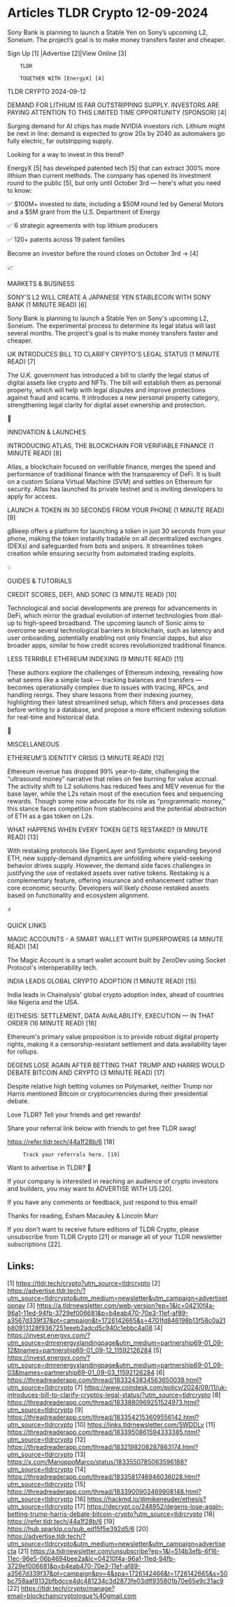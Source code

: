 # Articles TLDR Crypto 12-09-2024

Sony Bank is planning to launch a Stable Yen on Sony’s upcoming L2,
Soneium. The project’s goal is to make money transfers faster and
cheaper.  

 Sign Up [1] |Advertise [2]|View Online [3] 

		TLDR 

		TOGETHER WITH [EnergyX] [4]

TLDR CRYPTO 2024-09-12

 DEMAND FOR LITHIUM IS FAR OUTSTRIPPING SUPPLY. INVESTORS ARE PAYING
ATTENTION TO THIS LIMITED TIME OPPORTUNITY (SPONSOR) [4] 

 Surging demand for AI chips has made NVIDIA investors rich. Lithium
might be next in line: demand is expected to grow 20x by 2040 as
automakers go fully electric, far outstripping supply.

Looking for a way to invest in this trend?

EnergyX [5] has developed patented tech [5] that can extract 300%
more lithium than current methods. The company has opened its
investment round to the public [5], but only until October 3rd —
here's what you need to know:

✅ $100M+ invested to date, including a $50M round led by General
Motors and a $5M grant from the U.S. Department of Energy

✅ 6 strategic agreements with top lithium producers

✅ 120+ patents across 19 patent families

Become an investor before the round closes on October 3rd → [4]

📈 

MARKETS & BUSINESS

 SONY'S L2 WILL CREATE A JAPANESE YEN STABLECOIN WITH SONY BANK (1
MINUTE READ) [6] 

 Sony Bank is planning to launch a Stable Yen on Sony's upcoming L2,
Soneium. The experimental process to determine its legal status will
last several months. The project's goal is to make money transfers
faster and cheaper. 

 UK INTRODUCES BILL TO CLARIFY CRYPTO'S LEGAL STATUS (1 MINUTE READ)
[7] 

 The U.K. government has introduced a bill to clarify the legal status
of digital assets like crypto and NFTs. The bill will establish them
as personal property, which will help with legal disputes and improve
protections against fraud and scams. It introduces a new personal
property category, strengthening legal clarity for digital asset
ownership and protection. 

🚀 

INNOVATION & LAUNCHES

 INTRODUCING ATLAS, THE BLOCKCHAIN FOR VERIFIABLE FINANCE (1 MINUTE
READ) [8] 

 Atlas, a blockchain focused on verifiable finance, merges the speed
and performance of traditional finance with the transparency of DeFi.
It is built on a custom Solana Virtual Machine (SVM) and settles on
Ethereum for security. Atlas has launched its private testnet and is
inviting developers to apply for access. 

 LAUNCH A TOKEN IN 30 SECONDS FROM YOUR PHONE (1 MINUTE READ) [9] 

 g8keep offers a platform for launching a token in just 30 seconds
from your phone, making the token instantly tradable on all
decentralized exchanges (DEXs) and safeguarded from bots and snipers.
It streamlines token creation while ensuring security from automated
trading exploits. 

💡 

GUIDES & TUTORIALS

 CREDIT SCORES, DEFI, AND SONIC (3 MINUTE READ) [10] 

 Technological and social developments are prereqs for advancements in
DeFi, which mirror the gradual evolution of internet technologies from
dial-up to high-speed broadband. The upcoming launch of Sonic aims to
overcome several technological barriers in blockchain, such as latency
and user onboarding, potentially enabling not only financial dapps,
but also broader apps, similar to how credit scores revolutionized
traditional finance. 

 LESS TERRIBLE ETHEREUM INDEXING (9 MINUTE READ) [11] 

 These authors explore the challenges of Ethereum indexing, revealing
how what seems like a simple task — tracking balances and transfers
— becomes operationally complex due to issues with tracing, RPCs,
and handling reorgs. They share lessons from their indexing journey,
highlighting their latest streamlined setup, which filters and
processes data before writing to a database, and propose a more
efficient indexing solution for real-time and historical data. 

🦄 

MISCELLANEOUS

 ETHEREUM'S IDENTITY CRISIS (3 MINUTE READ) [12] 

 Ethereum revenue has dropped 99% year-to-date, challenging the
“ultrasound money” narrative that relies on fee burning for value
accrual. The activity shift to L2 solutions has reduced fees and MEV
revenue for the base layer, while the L2s retain most of the execution
fees and sequencing rewards. Though some now advocate for its role as
“programmatic money,” this stance faces competition from
stablecoins and the potential abstraction of ETH as a gas token on
L2s. 

 WHAT HAPPENS WHEN EVERY TOKEN GETS RESTAKED? (9 MINUTE READ) [13] 

 With restaking protocols like EigenLayer and Symbiotic expanding
beyond ETH, new supply-demand dynamics are unfolding where
yield-seeking behavior drives supply. However, the demand side faces
challenges in justifying the use of restaked assets over native
tokens. Restaking is a complementary feature, offering insurance and
enhancement rather than core economic security. Developers will likely
choose restaked assets based on functionality and ecosystem alignment.


⚡ 

QUICK LINKS

 MAGIC ACCOUNTS - A SMART WALLET WITH SUPERPOWERS (4 MINUTE READ) [14]


 The Magic Account is a smart wallet account built by ZeroDev using
Socket Protocol's interoperability tech. 

 INDIA LEADS GLOBAL CRYPTO ADOPTION (1 MINUTE READ) [15] 

 India leads in Chainalysis' global crypto adoption index, ahead of
countries like Nigeria and the USA. 

 (E)THESIS: SETTLEMENT, DATA AVAILABILITY, EXECUTION — IN THAT ORDER
(16 MINUTE READ) [16] 

 Ethereum's primary value proposition is to provide robust digital
property rights, making it a censorship-resistant settlement and data
availability layer for rollups. 

 DEGENS LOSE AGAIN AFTER BETTING THAT TRUMP AND HARRIS WOULD DEBATE
BITCOIN AND CRYPTO (3 MINUTE READ) [17] 

 Despite relative high betting volumes on Polymarket, neither Trump
nor Harris mentioned Bitcoin or cryptocurrencies during their
presidential debate. 

Love TLDR? Tell your friends and get rewards!

 Share your referral link below with friends to get free TLDR swag! 

 https://refer.tldr.tech/44a1f28b/6 [18] 

		 Track your referrals here. [19] 

Want to advertise in TLDR? 📰

 If your company is interested in reaching an audience of crypto
investors and builders, you may want to ADVERTISE WITH US [20]. 

 If you have any comments or feedback, just respond to this email! 

Thanks for reading, 
Esham Macauley & Lincoln Murr 

If you don't want to receive future editions of TLDR Crypto, please
unsubscribe from TLDR Crypto [21] or manage all of your TLDR
newsletter subscriptions [22]. 

 

Links:
------
[1] https://tldr.tech/crypto?utm_source=tldrcrypto
[2] https://advertise.tldr.tech/?utm_source=tldrcrypto&utm_medium=newsletter&utm_campaign=advertisetopnav
[3] https://a.tldrnewsletter.com/web-version?ep=1&lc=04210f4a-96a1-11ed-94fb-3729ef006681&p=b4eab470-70e3-11ef-af89-a3567d339f37&pt=campaign&t=1726142665&s=4701fd846198b13f58c0a21b80913128f9367251eeeb2adcd5c940c1ebbc4a08
[4] https://invest.energyx.com/?utm_source=dmrenergyxlandingpage&utm_medium=partnership69-01_09-12&tnames=partnership69-01_09-12_11592126284
[5] https://invest.energyx.com/?utm_source=dmrenergyxlandingpage&utm_medium=partnership69-01_09-03&tnames=partnership69-01_09-03_11592126284
[6] https://threadreaderapp.com/thread/1833243834563650038.html?utm_source=tldrcrypto
[7] https://www.coindesk.com/policy/2024/09/11/uk-introduces-bill-to-clarify-cryptos-legal-status/?utm_source=tldrcrypto
[8] https://threadreaderapp.com/thread/1833880969251524973.html?utm_source=tldrcrypto
[9] https://threadreaderapp.com/thread/1833542153609556142.html?utm_source=tldrcrypto
[10] https://links.tldrnewsletter.com/5WDDLy
[11] https://threadreaderapp.com/thread/1833950861594333385.html?utm_source=tldrcrypto
[12] https://threadreaderapp.com/thread/1832198208287863174.html?utm_source=tldrcrypto
[13] https://x.com/ManoppoMarco/status/1833550785063596188?utm_source=tldrcrypto
[14] https://threadreaderapp.com/thread/1833581746946036028.html?utm_source=tldrcrypto
[15] https://threadreaderapp.com/thread/1833900903469908148.html?utm_source=tldrcrypto
[16] https://hackmd.io/@mikeneuder/ethesis?utm_source=tldrcrypto
[17] https://decrypt.co/248952/degens-lose-again-betting-trump-harris-debate-bitcoin-crypto?utm_source=tldrcrypto
[18] https://refer.tldr.tech/44a1f28b/6
[19] https://hub.sparklp.co/sub_ed15f5e392d5/6
[20] https://advertise.tldr.tech/?utm_source=tldrcrypto&utm_medium=newsletter&utm_campaign=advertisecta
[21] https://a.tldrnewsletter.com/unsubscribe?ep=1&l=514b3efb-6f16-11ec-96e5-06b4694bee2a&lc=04210f4a-96a1-11ed-94fb-3729ef006681&p=b4eab470-70e3-11ef-af89-a3567d339f37&pt=campaign&pv=4&spa=1726142466&t=1726142665&s=50bc758aaf8132bfbdcce4dc481234c3d2873fe03dff935801b70e65e9c31ac9
[22] https://tldr.tech/crypto/manage?email=blockchaincryptologue%40gmail.com